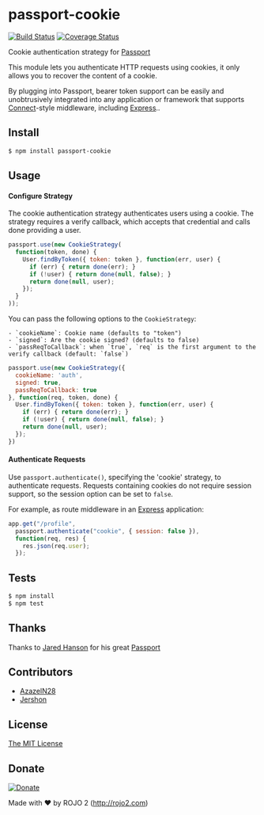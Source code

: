 # passport-cookie

[![Build Status](https://travis-ci.org/rojo2/passport-cookie.svg?branch=master)](https://travis-ci.org/rojo2/passport-cookie)
[![Coverage Status](https://coveralls.io/repos/github/rojo2/passport-cookie/badge.svg?branch=master)](https://coveralls.io/github/rojo2/passport-cookie?branch=master)

Cookie authentication strategy for [Passport](http://passportjs.org)

This module lets you authenticate HTTP requests using cookies, it only allows
you to recover the content of a cookie.

By plugging into Passport, bearer token support can be easily and unobtrusively
integrated into any application or framework that supports [Connect](http://www.senchalabs.org/connect)-style
middleware, including [Express](http://expressjs.com/)..

## Install

```sh
$ npm install passport-cookie
```

## Usage

#### Configure Strategy

The cookie authentication strategy authenticates users using a cookie. The
strategy requires a verify callback, which accepts that credential and calls
done providing a user.

```javascript
passport.use(new CookieStrategy(
  function(token, done) {
    User.findByToken({ token: token }, function(err, user) {
      if (err) { return done(err); }
      if (!user) { return done(null, false); }
      return done(null, user);
    });
  }
));
```

You can pass the following options to the `CookieStrategy`:

    - `cookieName`: Cookie name (defaults to "token")
    - `signed`: Are the cookie signed? (defaults to false)
    - `passReqToCallback`: when `true`, `req` is the first argument to the verify callback (default: `false`)

```javascript
passport.use(new CookieStrategy({
  cookieName: 'auth',
  signed: true,
  passReqToCallback: true
}, function(req, token, done) {
  User.findByToken({ token: token }, function(err, user) {
    if (err) { return done(err); }
    if (!user) { return done(null, false); }
    return done(null, user);
  });
})
```

#### Authenticate Requests

Use `passport.authenticate()`, specifying the 'cookie' strategy, to authenticate
requests. Requests containing cookies do not require session support, so the
session option can be set to `false`.

For example, as route middleware in an [Express](http://expressjs.com/)
application:

```javascript
app.get("/profile",
  passport.authenticate("cookie", { session: false }),
  function(req, res) {
    res.json(req.user);
  });
```

## Tests

```sh
$ npm install
$ npm test
```

## Thanks

Thanks to [Jared Hanson](https://github.com/jaredhanson) for his great [Passport](http://passportjs.org)

## Contributors

- [AzazelN28](https://github.com/azazeln28)
- [Jershon](https://github.com/jylopez)

## License

[The MIT License](http://opensource.org/licenses/MIT)

## Donate

[![Donate](https://img.shields.io/badge/Donate-PayPal-green.svg)](https://www.paypal.com/cgi-bin/webscr?cmd=_s-xclick&hosted_button_id=VL264WAE64MLQ&source=url)

Made with ❤ by ROJO 2 (http://rojo2.com)

